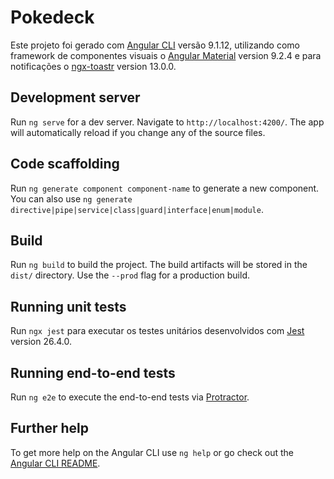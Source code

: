 # Pokedeck

Este projeto foi gerado com [Angular CLI](https://github.com/angular/angular-cli) versão 9.1.12, utilizando como framework de componentes visuais o [Angular Material](https://github.com/angular/components) version 9.2.4 e para notificações o [ngx-toastr](https://github.com/scttcper/ngx-toastr/) version 13.0.0.

## Development server

Run `ng serve` for a dev server. Navigate to `http://localhost:4200/`. The app will automatically reload if you change any of the source files.

## Code scaffolding

Run `ng generate component component-name` to generate a new component. You can also use `ng generate directive|pipe|service|class|guard|interface|enum|module`.

## Build

Run `ng build` to build the project. The build artifacts will be stored in the `dist/` directory. Use the `--prod` flag for a production build.

## Running unit tests

Run `ngx jest` para executar os testes unitários desenvolvidos com [Jest](https://github.com/facebook/jest) version 26.4.0.

## Running end-to-end tests

Run `ng e2e` to execute the end-to-end tests via [Protractor](http://www.protractortest.org/).

## Further help

To get more help on the Angular CLI use `ng help` or go check out the [Angular CLI README](https://github.com/angular/angular-cli/blob/master/README.md).
